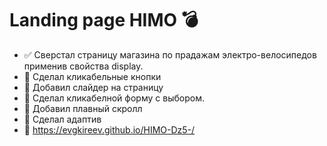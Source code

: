 # Landing page HIMO 💣
- ✅ Сверстал страницу магазина по прадажам электро-велосипедов применив свойства display.
- 📌 Сделал кликабельные кнопки
- 📌 Добавил слайдер на страницу
- 📌 Сделал кликабелной форму с выбором.
- 📌 Добавил плавный скролл
- 📌 Сделал адаптив
- 🔗 https://evgkireev.github.io/HIMO-Dz5-/